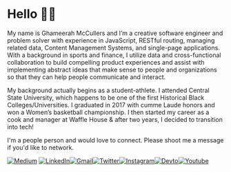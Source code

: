 # Hello 👋🏾
My name is Ghameerah McCullers and I’m a creative software engineer and problem solver with experience in JavaScript, RESTful routing, managing related data, Content Management Systems, and single-page applications. With a background in sports and finance, I utilize data and cross-functional collaboration to build compelling product experiences and assist with implementing abstract ideas that make sense to people and organizations so that they can help people communicate and interact.

My background actually begins as a student-athlete. I attended Central State University, which happens to be one of the first Historical Black Colleges/Universities. I graduated in 2017 with cumme Laude honors and won a Women’s basketball championship. I then started my career as a cook and manager at Waffle House & after two years, I decided to transition into tech!

I'm a people person and would love to connect. Please shoot me a message if you'd like to network.

[![Medium](https://img.shields.io/badge/Medium-12100E?style=for-the-badge&logo=medium&logoColor=white
)](https://mccullers-ghameerah.medium.com/)
[![LinkedIn](https://img.shields.io/badge/LinkedIn-0077B5?style=for-the-badge&logo=linkedin&logoColor=white
)](https://www.linkedin.com/in/ghameerah-mccullers/)[![Gmail](https://img.shields.io/badge/Gmail-D14836?style=for-the-badge&logo=gmail&logoColor=white
)](mailto:mccullers.ghameerah@gmail.com)[![Twitter](https://img.shields.io/badge/Twitter-1DA1F2?style=for-the-badge&logo=twitter&logoColor=white
)](https://twitter.com/ghameerah)[![Instagram](https://img.shields.io/badge/Instagram-E4405F?style=for-the-badge&logo=instagram&logoColor=white
)](https://www.instagram.com/ghameeraha/)[![Devto](https://img.shields.io/badge/dev.to-0A0A0A?style=for-the-badge&logo=dev.to&logoColor=white
)](https://dev.to/ameerrah9)[![Youtube](https://img.shields.io/badge/YouTube-FF0000?style=for-the-badge&logo=youtube&logoColor=white
)](https://www.youtube.com/channel/UCukDfqv78ETPVOas0NUPywg)
